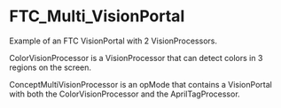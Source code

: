 # FTC_Multi_VisionPortal
 Example of an FTC VisionPortal with 2 VisionProcessors.

ColorVisionProcessor is a VisionProcessor that can detect colors in 3 regions on the screen.

ConceptMultiVisionProcessor is an opMode that contains a VisionPortal with both the ColorVisionProcessor and the AprilTagProcessor.
